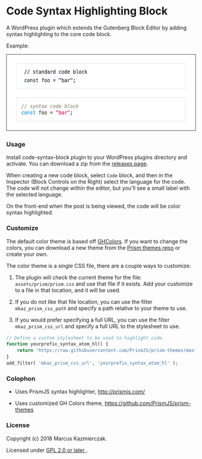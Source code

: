 
# Code Syntax Highlighting Block

A WordPress plugin which extends the Gutenberg Block Editor by adding syntax highlighting to the core code block.


Example:

<img src="screenshot.png" title="Screenshot example in use" alt="screen shot" width="554" height="202" style="border:1px solid #333"/>


### Usage

Install code-syntax-block plugin to your WordPress plugins directory and activate. You can download a zip from the  [releases page](https://github.com/mkaz/code-syntax-block/releases).

When creating a new code block, select `Code` block, and then in the Inspector (Block Controls on the Right) select the language for the code. The code will not change within the editor, but you'll see a small label with the selected language.

On the front-end when the post is being viewed, the code will be color syntax highlighted.

### Customize

The default color theme is based off [GHColors](https://github.com/PrismJS/prism-themes/blob/master/themes/prism-ghcolors.css). If you want to change the colors, you can download a new theme from the [Prism themes repo](https://github.com/PrismJS/prism-themes) or create your own.

The color theme is a single CSS file, there are a couple ways to customize:

1. The plugin will check the current theme for the file: `assets/prism/prism.css` and use that file if it exists. Add your customize to a file in that location, and it will be used.

2. If you do not like that file location, you can use the filter `mkaz_prism_css_path` and specify a path relative to your theme to use.

3. If you would prefer specifying a full URL, you can use the filter `mkaz_prism_css_url` and specify a full URL to the stylesheet to use.

```php
// Define a custom stylesheet to be used to highlight code.
function yourprefix_syntax_atom_hl() {
	return 'https://raw.githubusercontent.com/PrismJS/prism-themes/master/themes/prism-atom-dark.css';
}
add_filter( 'mkaz_prism_css_url', 'yourprefix_syntax_atom_hl' );
```


### Colophon

- Uses PrismJS syntax highlighter, http://prismjs.com/

- Uses customized GH Colors theme, https://github.com/PrismJS/prism-themes


### License

Copyright (c) 2018 Marcus Kazmierczak.

Licensed under <a href="https://opensource.org/licenses/GPL-2.0"> GPL 2.0 or later </a>.

